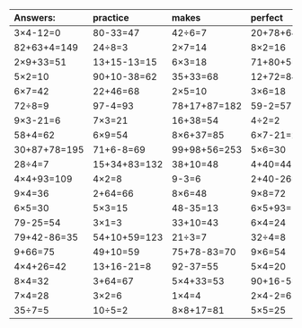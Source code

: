 | Answers: | practice | makes | perfect | ! |
| :--- | :--- | :--- | :--- | :--- |
| 3×4-12=0 | 80-33=47 | 42÷6=7 | 20+78+64=162 | 7×8=56 | 
| 82+63+4=149 | 24÷8=3 | 2×7=14 | 8×2=16 | 4×3=12 | 
| 2×9+33=51 | 13+15-13=15 | 6×3=18 | 71+80+5=156 | 7×9=63 | 
| 5×2=10 | 90+10-38=62 | 35+33=68 | 12+72=84 | 67-21=46 | 
| 6×7=42 | 22+46=68 | 2×5=10 | 3×6=18 | 31+88-52=67 | 
| 72÷8=9 | 97-4=93 | 78+17+87=182 | 59-2=57 | 69+9=78 | 
| 9×3-21=6 | 7×3=21 | 16+38=54 | 4÷2=2 | 99+77-91=85 | 
| 58+4=62 | 6×9=54 | 8×6+37=85 | 6×7-21=21 | 58-25=33 | 
| 30+87+78=195 | 71+6-8=69 | 99+98+56=253 | 5×6=30 | 70-9=61 | 
| 28÷4=7 | 15+34+83=132 | 38+10=48 | 4+40=44 | 20+69+43=132 | 
| 4×4+93=109 | 4×2=8 | 9-3=6 | 2+40-26=16 | 4×8=32 | 
| 9×4=36 | 2+64=66 | 8×6=48 | 9×8=72 | 4×9=36 | 
| 6×5=30 | 5×3=15 | 48-35=13 | 6×5+93=123 | 9×3=27 | 
| 79-25=54 | 3×1=3 | 33+10=43 | 6×4=24 | 6×5-5=25 | 
| 79+42-86=35 | 54+10+59=123 | 21÷3=7 | 32÷4=8 | 63÷9=7 | 
| 9+66=75 | 49+10=59 | 75+78-83=70 | 9×6=54 | 60+78-84=54 | 
| 4×4+26=42 | 13+16-21=8 | 92-37=55 | 5×4=20 | 23+45=68 | 
| 8×4=32 | 3+64=67 | 5×4+33=53 | 90+16-5=101 | 44+3+63=110 | 
| 7×4=28 | 3×2=6 | 1×4=4 | 2×4-2=6 | 55+31=86 | 
| 35÷7=5 | 10÷5=2 | 8×8+17=81 | 5×5=25 | 10+47+41=98 | 
